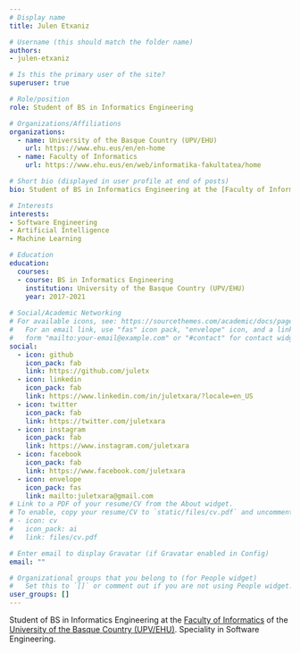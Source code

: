 ```yaml
---
# Display name
title: Julen Etxaniz

# Username (this should match the folder name)
authors:
- julen-etxaniz

# Is this the primary user of the site?
superuser: true

# Role/position
role: Student of BS in Informatics Engineering

# Organizations/Affiliations
organizations:
  - name: University of the Basque Country (UPV/EHU)
    url: https://www.ehu.eus/en/en-home
  - name: Faculty of Informatics
    url: https://www.ehu.eus/en/web/informatika-fakultatea/home

# Short bio (displayed in user profile at end of posts)
bio: Student of BS in Informatics Engineering at the [Faculty of Informatics](https://www.ehu.eus/en/web/informatika-fakultatea/home) of the [University of the Basque Country (UPV/EHU)](https://www.ehu.eus/en/en-home). Speciality in Software Engineering.

# Interests
interests:
- Software Engineering
- Artificial Intelligence
- Machine Learning

# Education
education:
  courses:
  - course: BS in Informatics Engineering
    institution: University of the Basque Country (UPV/EHU)
    year: 2017-2021
    
# Social/Academic Networking
# For available icons, see: https://sourcethemes.com/academic/docs/page-builder/#icons
#   For an email link, use "fas" icon pack, "envelope" icon, and a link in the
#   form "mailto:your-email@example.com" or "#contact" for contact widget.
social:
  - icon: github
    icon_pack: fab
    link: https://github.com/juletx
  - icon: linkedin
    icon_pack: fab
    link: https://www.linkedin.com/in/juletxara/?locale=en_US
  - icon: twitter
    icon_pack: fab
    link: https://twitter.com/juletxara
  - icon: instagram
    icon_pack: fab
    link: https://www.instagram.com/juletxara
  - icon: facebook
    icon_pack: fab
    link: https://www.facebook.com/juletxara
  - icon: envelope
    icon_pack: fas
    link: mailto:juletxara@gmail.com
# Link to a PDF of your resume/CV from the About widget.
# To enable, copy your resume/CV to `static/files/cv.pdf` and uncomment the lines below.
# - icon: cv
#   icon_pack: ai
#   link: files/cv.pdf

# Enter email to display Gravatar (if Gravatar enabled in Config)
email: ""

# Organizational groups that you belong to (for People widget)
#   Set this to `[]` or comment out if you are not using People widget.
user_groups: []
---
```


Student of BS in Informatics Engineering at the [Faculty of Informatics](https://www.ehu.eus/en/web/informatika-fakultatea/home) of the [University of the Basque Country (UPV/EHU)](https://www.ehu.eus/en/en-home). Speciality in Software Engineering.
